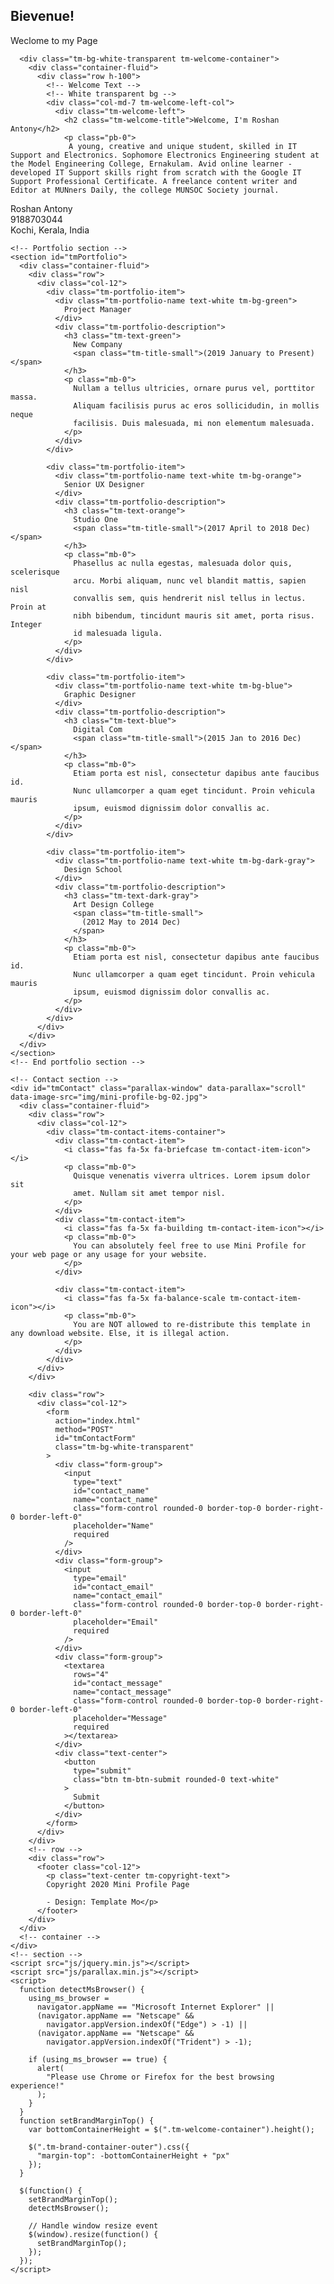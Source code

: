 <!DOCTYPE html>
<html lang="en">
  <head>
    <meta charset="UTF-8" />
    <meta name="viewport" content="width=device-width, initial-scale=1.0" />
    <meta http-equiv="X-UA-Compatible" content="ie=edge" />
    <link rel="stylesheet" href="https://fonts.googleapis.com/css?family=Open+Sans:400,600" />
    <link rel="stylesheet" href="css/all.min.css" />
    <link rel="stylesheet" href="css/bootstrap.min.css" />
    <link rel="stylesheet" href="css/templatemo-style.css" />
    <title>Roshan Antony</title>
    

  </head>
  <body>
    <!-- Welcome Section -->
    <section id="tmWelcome" class="parallax-window" data-parallax="scroll" data-image-src="img/mini-profile-bg-01.jpg">
      <div class="container-fluid tm-brand-container-outer">
        <div class="row">
          <div class="col-12">
            <!-- Logo Area -->
            <!-- Black transparent bg -->
            <div class="ml-auto mr-0 tm-bg-black-transparent text-white tm-brand-container-inner">
              <div class="tm-brand-container text-center">
                <h1 class="tm-brand-name">Bievenue!</h1>
                <p class="tm-brand-description mb-0">Weclome to my Page</p>
              </div>
            </div>
          </div>
        </div>
      </div>

      <div class="tm-bg-white-transparent tm-welcome-container">
        <div class="container-fluid">
          <div class="row h-100">
            <!-- Welcome Text -->
            <!-- White transparent bg -->
            <div class="col-md-7 tm-welcome-left-col">
              <div class="tm-welcome-left">
                <h2 class="tm-welcome-title">Welcome, I'm Roshan Antony</h2>
                <p class="pb-0">
                 A young, creative and unique student, skilled in IT Support and Electronics. Sophomore Electronics Engineering student at the Model Engineering College, Ernakulam. Avid online learner - developed IT Support skills right from scratch with the Google IT Support Professional Certificate. A freelance content writer and Editor at MUNners Daily, the college MUNSOC Society journal. 
 </p>
              </div>
            </div>
            <!-- Brown bg -->
            <div class="col-md-5">
              <div class="tm-welcome-right">
                <i class="fas fa-info-circle"></i>
                <p class="mb-0">
                  Roshan Antony <br>9188703044<br>Kochi, Kerala, India
                </p>
              </div>
            </div>
          </div>
        </div>
      </div>
    </section>
    <!-- End Welcome section -->

    <!-- Portfolio section -->
    <section id="tmPortfolio">
      <div class="container-fluid">
        <div class="row">
          <div class="col-12">
            <div class="tm-portfolio-item">
              <div class="tm-portfolio-name text-white tm-bg-green">
                Project Manager
              </div>
              <div class="tm-portfolio-description">
                <h3 class="tm-text-green">
                  New Company
                  <span class="tm-title-small">(2019 January to Present)</span>
                </h3>
                <p class="mb-0">
                  Nullam a tellus ultricies, ornare purus vel, porttitor massa.
                  Aliquam facilisis purus ac eros sollicidudin, in mollis neque
                  facilisis. Duis malesuada, mi non elementum malesuada.
                </p>
              </div>
            </div>

            <div class="tm-portfolio-item">
              <div class="tm-portfolio-name text-white tm-bg-orange">
                Senior UX Designer
              </div>
              <div class="tm-portfolio-description">
                <h3 class="tm-text-orange">
                  Studio One
                  <span class="tm-title-small">(2017 April to 2018 Dec)</span>
                </h3>
                <p class="mb-0">
                  Phasellus ac nulla egestas, malesuada dolor quis, scelerisque
                  arcu. Morbi aliquam, nunc vel blandit mattis, sapien nisl
                  convallis sem, quis hendrerit nisl tellus in lectus. Proin at
                  nibh bibendum, tincidunt mauris sit amet, porta risus. Integer
                  id malesuada ligula.
                </p>
              </div>
            </div>

            <div class="tm-portfolio-item">
              <div class="tm-portfolio-name text-white tm-bg-blue">
                Graphic Designer
              </div>
              <div class="tm-portfolio-description">
                <h3 class="tm-text-blue">
                  Digital Com
                  <span class="tm-title-small">(2015 Jan to 2016 Dec)</span>
                </h3>
                <p class="mb-0">
                  Etiam porta est nisl, consectetur dapibus ante faucibus id.
                  Nunc ullamcorper a quam eget tincidunt. Proin vehicula mauris
                  ipsum, euismod dignissim dolor convallis ac.
                </p>
              </div>
            </div>

            <div class="tm-portfolio-item">
              <div class="tm-portfolio-name text-white tm-bg-dark-gray">
                Design School
              </div>
              <div class="tm-portfolio-description">
                <h3 class="tm-text-dark-gray">
                  Art Design College
                  <span class="tm-title-small">
                    (2012 May to 2014 Dec)
                  </span>
                </h3>
                <p class="mb-0">
                  Etiam porta est nisl, consectetur dapibus ante faucibus id.
                  Nunc ullamcorper a quam eget tincidunt. Proin vehicula mauris
                  ipsum, euismod dignissim dolor convallis ac.
                </p>
              </div>
            </div>
          </div>
        </div>
      </div>
    </section>
    <!-- End portfolio section -->

    <!-- Contact section -->
    <div id="tmContact" class="parallax-window" data-parallax="scroll" data-image-src="img/mini-profile-bg-02.jpg">
      <div class="container-fluid">
        <div class="row">
          <div class="col-12">
            <div class="tm-contact-items-container">
              <div class="tm-contact-item">
                <i class="fas fa-5x fa-briefcase tm-contact-item-icon"></i>
                <p class="mb-0">
                  Quisque venenatis viverra ultrices. Lorem ipsum dolor sit
                  amet. Nullam sit amet tempor nisl.
                </p>
              </div>
              <div class="tm-contact-item">
                <i class="fas fa-5x fa-building tm-contact-item-icon"></i>
                <p class="mb-0">
                  You can absolutely feel free to use Mini Profile for your web page or any usage for your website.
                </p>
              </div>

              <div class="tm-contact-item">
                <i class="fas fa-5x fa-balance-scale tm-contact-item-icon"></i>
                <p class="mb-0">
                  You are NOT allowed to re-distribute this template in any download website. Else, it is illegal action.
                </p>
              </div>
            </div>
          </div>
        </div>

        <div class="row">
          <div class="col-12">
            <form
              action="index.html"
              method="POST"
              id="tmContactForm"
              class="tm-bg-white-transparent"
            >
              <div class="form-group">
                <input
                  type="text"
                  id="contact_name"
                  name="contact_name"
                  class="form-control rounded-0 border-top-0 border-right-0 border-left-0"
                  placeholder="Name"
                  required
                />
              </div>
              <div class="form-group">
                <input
                  type="email"
                  id="contact_email"
                  name="contact_email"
                  class="form-control rounded-0 border-top-0 border-right-0 border-left-0"
                  placeholder="Email"
                  required
                />
              </div>
              <div class="form-group">
                <textarea
                  rows="4"
                  id="contact_message"
                  name="contact_message"
                  class="form-control rounded-0 border-top-0 border-right-0 border-left-0"
                  placeholder="Message"
                  required
                ></textarea>
              </div>
              <div class="text-center">
                <button
                  type="submit"
                  class="btn tm-btn-submit rounded-0 text-white"
                >
                  Submit
                </button>
              </div>
            </form>
          </div>
        </div>
        <!-- row -->
        <div class="row">
          <footer class="col-12">
            <p class="text-center tm-copyright-text">
            Copyright 2020 Mini Profile Page 
            
            - Design: Template Mo</p>
          </footer>
        </div>
      </div>
      <!-- container -->
    </div>
    <!-- section -->
    <script src="js/jquery.min.js"></script>
    <script src="js/parallax.min.js"></script>
    <script>
      function detectMsBrowser() {
        using_ms_browser =
          navigator.appName == "Microsoft Internet Explorer" ||
          (navigator.appName == "Netscape" &&
            navigator.appVersion.indexOf("Edge") > -1) ||
          (navigator.appName == "Netscape" &&
            navigator.appVersion.indexOf("Trident") > -1);

        if (using_ms_browser == true) {
          alert(
            "Please use Chrome or Firefox for the best browsing experience!"
          );
        }
      }
      function setBrandMarginTop() {
        var bottomContainerHeight = $(".tm-welcome-container").height();

        $(".tm-brand-container-outer").css({
          "margin-top": -bottomContainerHeight + "px"
        });
      }

      $(function() {
        setBrandMarginTop();
        detectMsBrowser();

        // Handle window resize event
        $(window).resize(function() {
          setBrandMarginTop();
        });
      });
    </script>
  </body>
</html>
